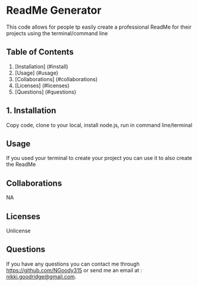 
# ReadMe Generator

This code allows for people tp easily create a professional ReadMe for their projects using the terminal/command line

## Table of Contents
1. [Installation] (#install)
2. [Usage] (#usage)
3. [Collaborations] (#collaborations)
4. [Licenses] (#licenses)
5. [Questions] (#questions)

## <a name='install'></a> 1. Installation
Copy code, clone to your local, install node.js, run in command line/terminal

## Usage
If you used your terminal to create your project you can use it to also create the ReadMe

## Collaborations
NA

## Licenses
Unlicense

## Questions
If you have any questions you can contact me through https://github.com/NGoody315 or send me an email at : nikki.goodridge@gmail.com.
